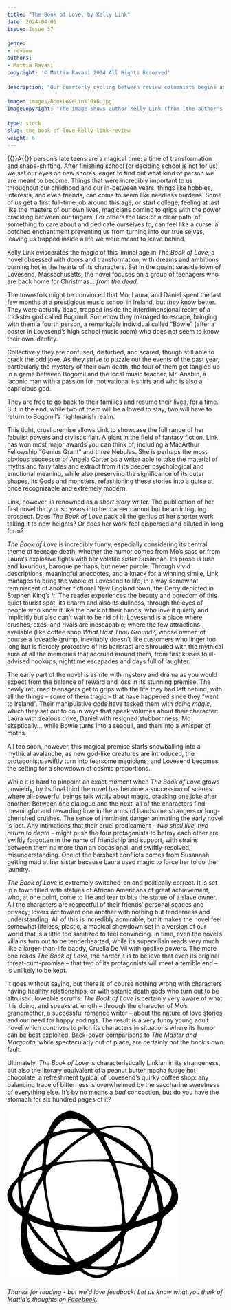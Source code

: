 ```yaml
---
title: "The Book of Love, by Kelly Link"
date: 2024-04-01
issue: Issue 37

genre:
- review
authors:
- Mattia Ravasi
copyright: '© Mattia Ravasi 2024 All Rights Reserved'

description: "Our quarterly cycling between review columnists begins another annual turn, raising Mattia Ravasi to the top of the wheel in this editor's increasingly laboured and probably broken metaphor. Not a problem shared by Mattia – nor by Kelly Link. Does her stellar reputation as a short story writer expand to embrace the long form?"

image: images/BookLoveLink10x6.jpg
imageCopyright: "The image shows author Kelly Link (from [the author's website](https://kellylink.net/), by [Adrianne Mathiowetz](https://www.adriannemathiowetz.com/) and the novel's cover (designed by [Caroline Cunningham](https://www.penguinrandomhouse.com/books/239722/the-book-of-love-by-kelly-link/))."

type: stock
slug: the-book-of-love-kelly-link-review
weight: 6
---
```


{{<glyph>}}A{{</glyph>}} person’s late teens are a magical time: a time of transformation and shape-shifting. After finishing school (or deciding school is not for us) we set our eyes on new shores, eager to find out what kind of person we are meant to become. Things that were incredibly important to us throughout our childhood and our in-between years, things like hobbies, interests, and even friends, can come to seem like needless burdens. Some of us get a first full-time job around this age, or start college, feeling at last like the masters of our own lives, magicians coming to grips with the power crackling between our fingers. For others the lack of a clear path, of something to care about and dedicate ourselves to, can feel like a curse: a botched enchantment preventing us from turning into our true selves, leaving us trapped inside a life we were meant to leave behind.

Kelly Link eviscerates the magic of this liminal age in *The Book of Love*, a novel obsessed with doors and transformation, with dreams and ambitions burning hot in the hearts of its characters. Set in the quaint seaside town of Lovesend, Massachusetts, the novel focuses on a group of teenagers who are back home for Christmas… *from the dead*.

The townsfolk might be convinced that Mo, Laura, and Daniel spent the last few months at a prestigious music school in Ireland, but *they* know better. They were actually dead, trapped inside the interdimensional realm of a trickster god called Bogomil. Somehow they managed to escape, bringing with them a fourth person, a remarkable individual called “Bowie” (after a poster in Lovesend’s high school music room) who does not seem to know their own identity.

Collectively they are confused, disturbed, and scared, though still able to crack the odd joke. As they strive to puzzle out the events of the past year, particularly the mystery of their own death, the four of them get tangled up in a game between Bogomil and the local music teacher, Mr. Anabin, a laconic man with a passion for motivational t-shirts and who is also a capricious god.

They are free to go back to their families and resume their lives, for a time. But in the end, while two of them will be allowed to stay, two will have to return to Bogomil’s nightmarish realm.

This tight, cruel premise allows Link to showcase the full range of her fabulist powers and stylistic flair. A giant in the field of fantasy fiction, Link has won most major awards you can think of, including a MacArthur Fellowship “Genius Grant” and three Nebulas. She is perhaps the most obvious successor of Angela Carter as a writer able to take the material of myths and fairy tales and extract from it its deeper psychological and emotional meaning, while also preserving the significance of its outer shapes, its Gods and monsters, refashioning these stories into a guise at once recognizable and extremely modern.

Link, however, is renowned as a *short story* writer. The publication of her first novel thirty or so years into her career cannot but be an intriguing prospect. Does *The Book of Love* pack all the genius of her shorter work, taking it to new heights? Or does her work feel dispersed and diluted in long form?

*The Book of Love* is incredibly funny, especially considering its central theme of teenage death, whether the humor comes from Mo’s sass or from Laura’s explosive fights with her volatile sister Susannah. Its prose is lush and luxurious, baroque perhaps, but never purple. Through vivid descriptions, meaningful anecdotes, and a knack for a winning simile, Link manages to bring the whole of Lovesend to life, in a way somewhat reminiscent of another fictional New England town, the Derry depicted in Stephen King’s *It*. The reader experiences the beauty and boredom of this quiet tourist spot, its charm and also its dullness, through the eyes of people who know it like the back of their hands, who love it quietly and implicitly but also can’t wait to be rid of it. Lovesend is a place where crushes, exes, and rivals are inescapable; where the few attractions available (like coffee shop *What Hast Thou Ground?*, whose owner, of course a loveable grump, inevitably doesn’t like customers who linger too long but is fiercely protective of his baristas) are shrouded with the mythical aura of all the memories that accrued around them, from first kisses to ill-advised hookups, nighttime escapades and days full of laughter.

The early part of the novel is as rife with mystery and drama as you would expect from the balance of reward and loss in its stunning premise. The newly returned teenagers get to grips with the life they had left behind, with all the things – some of them tragic – that have happened since they “went to Ireland”. Their manipulative gods have tasked them with *doing magic*, which they set out to do in ways that speak volumes about their character: Laura with zealous drive, Daniel with resigned stubbornness, Mo skeptically… while Bowie turns into a seagull, and then into a whisper of moths.

All too soon, however, this magical premise starts snowballing into a mythical avalanche, as new god-like creatures are introduced, the protagonists swiftly turn into fearsome magicians, and Lovesend becomes the setting for a showdown of cosmic proportions.

While it is hard to pinpoint an exact moment when *The Book of Love* grows unwieldy, by its final third the novel has become a succession of scenes where all-powerful beings talk wittily about magic, cracking one joke after another. Between one dialogue and the next, all of the characters find meaningful and rewarding love in the arms of handsome strangers or long-cherished crushes. The sense of imminent danger animating the early novel is lost. Any intimations that their cruel predicament – *two shall live, two return to death* – might push the four protagonists to betray each other are swiftly forgotten in the name of friendship and support, with strains between them no more than an occasional, and swiftly-resolved, misunderstanding. One of the harshest conflicts comes from Susannah getting mad at her sister because Laura used magic to force her to do the laundry.

*The Book of Love* is extremely switched-on and politically correct. It is set in a town filled with statues of African Americans of great achievement, who, at one point, come to life and tear to bits the statue of a slave owner. All the characters are respectful of their friends’ personal spaces and privacy; lovers act toward one another with nothing but tenderness and understanding. All of this is incredibly admirable, but it makes the novel feel somewhat lifeless, plastic, a magical showdown set in a version of our world that is a little too sanitized to feel convincing. In time, even the novel’s villains turn out to be tenderhearted, while its supervillain reads very much like a larger-than-life baddy, Cruella De Vil with godlike powers. The more one reads *The Book of Love*, the harder it is to believe that even its original threat-cum-promise – that two of its protagonists will meet a terrible end – is unlikely to be kept.

It goes without saying, but there is of course nothing wrong with characters having healthy relationships, or with satanic death gods who turn out to be altruistic, loveable scruffs. *The Book of Love* is certainly very aware of what it is doing, and speaks at length – through the character of Mo’s grandmother, a successful romance writer – about the nature of love stories and our need for happy endings. The result is a very funny young adult novel which contrives to pitch its characters in situations where its humor can be best exploited. Back-cover comparisons to *The Master and Margarita*, while spectacularly out of place, are certainly not the book’s own fault.

Ultimately, *The Book of Love* is characteristically Linkian in its strangeness, but also the literary equivalent of a peanut butter mocha fudge hot chocolate, a refreshment typical of Lovesend’s quirky coffee shop: any balancing trace of bitterness is overwhelmed by the saccharine sweetness of everything else. It’s by no means a *bad* concoction, but do you have the stomach for six hundred pages of it?

![Orbit-lrg](images/Orbit.svg)

*Thanks for reading - but we'd love feedback! Let us know what you think of Mattia's thoughts on [Facebook](https://www.facebook.com/MythaxisMagazine/posts/952979830168337).*
